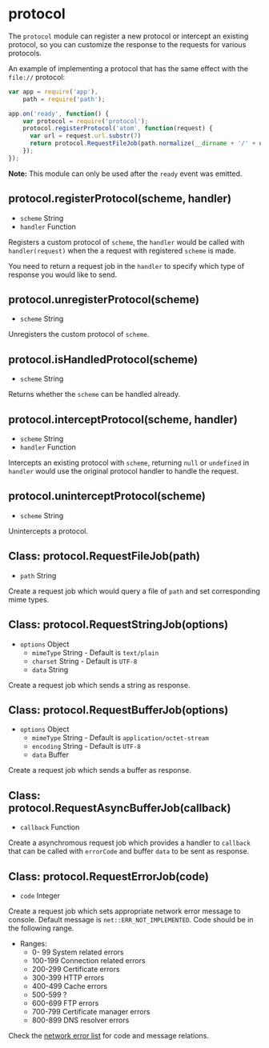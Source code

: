 # protocol

The `protocol` module can register a new protocol or intercept an existing
protocol, so you can customize the response to the requests for various protocols.

An example of implementing a protocol that has the same effect with the
`file://` protocol:

```javascript
var app = require('app'),
    path = require('path');

app.on('ready', function() {
    var protocol = require('protocol');
    protocol.registerProtocol('atom', function(request) {
      var url = request.url.substr(7)
      return protocol.RequestFileJob(path.normalize(__dirname + '/' + url));
    });
});
```

**Note:** This module can only be used after the `ready` event
was emitted.

## protocol.registerProtocol(scheme, handler)

* `scheme` String
* `handler` Function

Registers a custom protocol of `scheme`, the `handler` would be called with
`handler(request)` when the a request with registered `scheme` is made.

You need to return a request job in the `handler` to specify which type of
response you would like to send.

## protocol.unregisterProtocol(scheme)

* `scheme` String

Unregisters the custom protocol of `scheme`.

## protocol.isHandledProtocol(scheme)

* `scheme` String

Returns whether the `scheme` can be handled already.

## protocol.interceptProtocol(scheme, handler)

* `scheme` String
* `handler` Function

Intercepts an existing protocol with `scheme`, returning `null` or `undefined`
in `handler` would use the original protocol handler to handle the request.

## protocol.uninterceptProtocol(scheme)

* `scheme` String

Unintercepts a protocol.

## Class: protocol.RequestFileJob(path)

* `path` String

Create a request job which would query a file of `path` and set corresponding
mime types.

## Class: protocol.RequestStringJob(options)

* `options` Object
  * `mimeType` String - Default is `text/plain`
  * `charset` String - Default is `UTF-8`
  * `data` String

Create a request job which sends a string as response.

## Class: protocol.RequestBufferJob(options)

* `options` Object
  * `mimeType` String - Default is `application/octet-stream`
  * `encoding` String - Default is `UTF-8`
  * `data` Buffer

Create a request job which sends a buffer as response.

## Class: protocol.RequestAsyncBufferJob(callback)

* `callback` Function

Create a asynchromous request job which provides a handler to `callback` that
can be called with `errorCode` and buffer `data` to be sent as response.

## Class: protocol.RequestErrorJob(code)

* `code` Integer

Create a request job which sets appropriate network error message to console.
Default message is `net::ERR_NOT_IMPLEMENTED`. Code should be in the following
range.

* Ranges:
  * 0- 99 System related errors
  * 100-199 Connection related errors
  * 200-299 Certificate errors
  * 300-399 HTTP errors
  * 400-499 Cache errors
  * 500-599 ?
  * 600-699 FTP errors
  * 700-799 Certificate manager errors
  * 800-899 DNS resolver errors

Check the [network error list](https://code.google.com/p/chromium/codesearch#chromium/src/net/base/net_error_list.h) for code and message relations.
